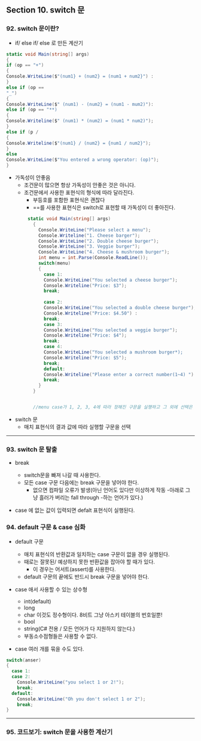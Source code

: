 ## Section 10. switch 문

### 92. switch 문이란?
- if/ else if/ else 로 만든 계산기
```cs
static void Main(string[] args)
{
if (op == "+")
{
Console.WriteLine($"(num1} + (num2} = (num1 + num2}") :
}
else if (op ==
"_")
{
Console.WriteLine($" (num1) - (num2} = (num1 - mum2)"):
else if (op == "**)
{
Console.Writeline($" (num1) * (num2) = (num1 * num2)");
}
else if (p /
{
Console.Writeline($"(num1} / (num2} = {num1 / num2}");
}
else
Console.WriteLine($"You entered a wrong operator: (op)");
}
```
- 가독성이 안좋음
  - 조건문이 많으면 항상 가독성이 안좋은 것은 아니다.
  - 조건문에서 사용한 표현식의 형식에 따라 달라진다.
    - 부등호를 포함한 표현식은 괜찮다
    - ==를 사용한 표현식은 switch로 표현할 때 가독성이 더 좋아진다.

```cs
        static void Main(string[] args)
          {
            Console.WriteLine("Please select a menu");
            Console.Writeline("1. Cheese barger");
            Console.WriteLine("2. Double cheese burger");
            Console.WriteLine("3. Veggie burger");
            Console.WriteLine("4. Cheese & mushroom burger");
            int menu = int.Parse(Console.ReadLine());
            switch(menu)
            {
              case 1:
              Console.WriteLine("You selected a cheese burger");
              Console.Writeline("Price: $3");
              break;
              
              case 2:
              Console.WriteLine("You selected a double cheese burger");
              Console.Writeline("Price: $4.50") :
              break;
              case 3:
              Console.WriteLine("You selected a veggie burger");
              Console.Writeline("Price: $4");
              break;
              case 4:
              Console.WriteLine("You selected a mushroom burger*);
              Console.Writeline("Price: $5");
              break;
              default:
              Console.Writeline("Please enter a correct number(1~4) "):
              break;
            }
          }


          //menu case가 1, 2, 3, 4에 따라 정해진 구문을 실행하고 그 외에 선택은 default구문이 실행된다. break이 없으면 밑의 구문도 실행되는 프로그래밍 언어도 있다.
```

- switch 문
  - 매치 표현식의 결과 값에 따라 실행할 구문을 선택

---

### 93. switch 문 탈출

- break
  - switch문을 빠져 나갈 때 사용한다.
  - 모든 case 구문 다음에는 break 구문을 넣어야 한다.
    - 없으면 컴파일 오류가 발생(아닌 언어도 있다만 이상하게 작동 -아래로 그냥 흘러가 버리는 fall through -하는 언어가 있다.)

- case 에 없는 값이 입력되면 defalt 표현식이 실행된다.

### 94. default 구문 & case 심화

- default 구문
  - 매치 표현식의 반환값과 일치하는 case 구문이 없을 경우 실행된다.
  - 때로는 잘못된/ 예상하지 못한 반환값을 잡아야 할 때가 있다.
    - 이 경우는 어서트(assert)를 사용한다.
  - default 구문의 끝에도 반드시 break 구문을 넣어야 한다.

- case 애서 사용할 수 있는 상수형
  - int(default)
  - long
  - char 이것도 정수형이다. 8비트 그냥 아스키 테이블의 번호일뿐!
  - bool
  - string(C# 전용 / 모든 언어가 다 지원하지 않는다.)
  - 부동소수점형들은 사용할 수 없다.

- case 여러 개를 묶을 수도 있다.

```cs
switch(anser)
{
  case 1:
  case 2:
    Console.WriteLine("you select 1 or 2!");
    break;
  default:
    Console.WriteLine("Oh you don't select 1 or 2");
    break;
}
```
---
### 95. 코드보기: switch 문을 사용한 계산기
